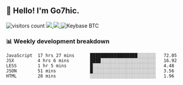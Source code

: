 ## 👋 Hello! I'm Go7hic.

 ![visitors count](https://visitors-by-url-pls-dont-use-this-in-your-repo.vercel.app/Go7hic-github-readme)
 <a href="https://twitter.com/Go7hic">
    <img src="https://img.shields.io/badge/-@Go7hic-1ca0f1?style=flat-square&labelColor=1ca0f1&logo=twitter&logoColor=white&link=https://twitter.com/Go7hic">
   <a/>
   <a href="mailto:gtfx0209@gmail.com">
    <img src="https://img.shields.io/badge/-gtfx0209@gmail.com-c14438?style=flat-square&logo=Gmail&logoColor=white&link=mailto:gtfx0209@gmail.com">
   <a/>
    ![Keybase BTC](https://img.shields.io/keybase/btc/Go7hic)
 <!--
🔭 I’m currently working
🌱 I’m currently learning
💬 Ask me about 
📫 How to reach me: 
⚡ Fun fact: 
-->
 <!--
![My Github Stats](https://github-readme-stats.vercel.app/api?username=Go7hic&show_icons=true&count_private=true)

-->

### 📊 Weekly development breakdown
<!--START_SECTION:waka-->
```text
JavaScript  17 hrs 27 mins      ██████████████████░░░░░░░   72.05 
JSX         4 hrs 6 mins        ████░░░░░░░░░░░░░░░░░░░░░   16.92 
LESS        1 hr 5 mins         █░░░░░░░░░░░░░░░░░░░░░░░░   4.48 
JSON        51 mins             █░░░░░░░░░░░░░░░░░░░░░░░░   3.56 
HTML        28 mins             ░░░░░░░░░░░░░░░░░░░░░░░░░   1.96
```
<!--END_SECTION:waka-->

